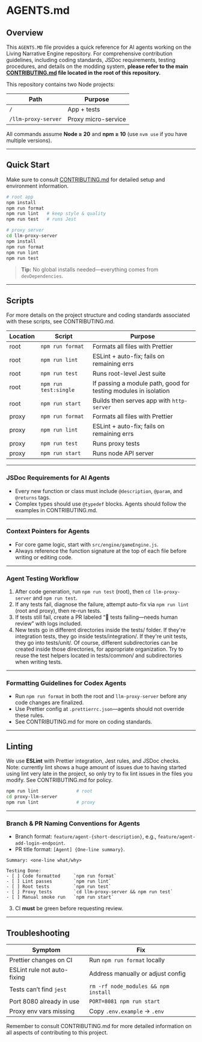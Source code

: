 # AGENTS.md

## Overview

This `AGENTS.MD` file provides a quick reference for AI agents working on the Living Narrative Engine repository. For
comprehensive contribution guidelines, including coding standards, JSDoc requirements, testing procedures, and details
on the modding system, **please refer to the main [CONTRIBUTING.md](CONTRIBUTING.md) file located in the root of this
repository.**

This repository contains two Node projects:

| Path                | Purpose             |
| ------------------- | ------------------- |
| `/`                 | App + tests         |
| `/llm-proxy-server` | Proxy micro-service |

All commands assume **Node ≥ 20** and **npm ≥ 10** (use `nvm use` if you have multiple versions).

---

## Quick Start

Make sure to consult [CONTRIBUTING.md](CONTRIBUTING.md) for detailed setup and environment information.

```bash
# root app
npm install
npm run format
npm run lint   # keep style & quality
npm run test   # runs Jest

# proxy server
cd llm-proxy-server
npm install
npm run format
npm run lint
npm run test
```

> **Tip:** No global installs needed—everything comes from `devDependencies`.

---

## Scripts

For more details on the project structure and coding standards associated with these scripts, see CONTRIBUTING.md.

| Location | Script                | Purpose                                                         |
| -------- | --------------------- | --------------------------------------------------------------- |
| root     | `npm run format`      | Formats all files with Prettier                                 |
| root     | `npm run lint`        | ESLint + auto-fix; fails on remaining errs                      |
| root     | `npm run test`        | Runs root-level Jest suite                                      |
| root     | `npm run test:single` | If passing a module path, good for testing modules in isolation |
| root     | `npm run start`       | Builds then serves app with `http-server`                       |
| proxy    | `npm run format`      | Formats all files with Prettier                                 |
| proxy    | `npm run lint`        | ESLint + auto-fix; fails on remaining errs                      |
| proxy    | `npm run test`        | Runs proxy tests                                                |
| proxy    | `npm run start`       | Runs node API server                                            |

---

### JSDoc Requirements for AI Agents

- Every new function or class must include `@description`, `@param`, and `@returns` tags.
- Complex types should use `@typedef` blocks. Agents should follow the examples in CONTRIBUTING.md.

---

### Context Pointers for Agents

- For core game logic, start with `src/engine/gameEngine.js`.
- Always reference the function signature at the top of each file before writing or editing code.

---

### Agent Testing Workflow

1. After code generation, run `npm run test` (root), then `cd llm-proxy-server` and `npm run test`.
2. If any tests fail, diagnose the failure, attempt auto-fix via `npm run lint` (root and proxy), then re-run tests.
3. If tests still fail, create a PR labeled “🚫 tests failing—needs human review” with logs included.
4. New tests go in different directories inside the tests/ folder. If they're integration tests, they go inside tests/integration/.
   If they're unit tests, they go into tests/unit/. Of course, different subdirectories can be created inside those directories, for appropriate organization.
   Try to reuse the test helpers located in tests/common/ and subdirectories when writing tests.

---

### Formatting Guidelines for Codex Agents

- Run `npm run format` in both the root and `llm-proxy-server` before any code changes are finalized.
- Use Prettier config at `.prettierrc.json`—agents should not override these rules.
- See CONTRIBUTING.md for more on coding standards.

---

## Linting

We use **ESLint** with Prettier integration, Jest rules, and JSDoc checks.  
Note: currently lint shows a huge amount of issues due to having started using lint very late in the project, so only
try to fix lint issues in the files you modify. See CONTRIBUTING.md for policy.

```bash
npm run lint              # root
cd proxy-llm-server
npm run lint              # proxy
```

---

### Branch & PR Naming Conventions for Agents

- Branch format: `feature/agent-{short-description}`, e.g., `feature/agent-add-login-endpoint`.
- PR title format: `[Agent] {One-line summary}`.

```text
Summary: <one-line what/why>

Testing Done:
- [ ] Code formatted     `npm run format`
- [ ] Lint passes        `npm run lint`
- [ ] Root tests         `npm run test`
- [ ] Proxy tests        `cd llm-proxy-server && npm run test`
- [ ] Manual smoke run   `npm run start`
```

3. CI **must** be green before requesting review.

---

## Troubleshooting

| Symptom                     | Fix                                  |
| --------------------------- | ------------------------------------ |
| Prettier changes on CI      | Run `npm run format` locally         |
| ESLint rule not auto-fixing | Address manually or adjust config    |
| Tests can’t find `jest`     | `rm -rf node_modules && npm install` |
| Port 8080 already in use    | `PORT=8081 npm run start`            |
| Proxy env vars missing      | Copy `.env.example` → `.env`         |

Remember to consult CONTRIBUTING.md for more detailed information on all aspects of contributing to this project.
